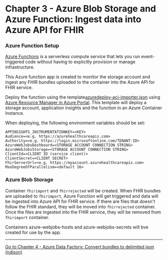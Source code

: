 # Chapter 3 - Azure Blob Storage and Azure Function: Ingest data into Azure API for FHIR

### Azure Function Setup
[Azure Functions](https://docs.microsoft.com/en-us/azure/azure-functions/) is a serverless compute service that lets you run event-triggered code without having to explicitly provision or manage infrastructure.

This Azure function app is created to monitor the storage account and ingest any FHIR bundles uploaded to the container into the Azure API for FHIR service.


Deploy the function using the template[azuredeploy-aci-importer.json](./azuredeploy-aci-importer.json) using [Azure Resource Manager in Azure Portal](https://docs.microsoft.com/en-us/azure/azure-resource-manager/resource-group-template-deploy-portal#deploy-resources-from-custom-template). This template will deploy a storage account, application insights and the function in an Azure Container Instance. 

When deploying, the following environment variables should be set:

```
APPINSIGHTS_INSTRUMENTATIONKEY=<KEY>
Audience=<e.g. https://azurehealthcareapis.com>
Authority=<e.g. https://login.microsoftonline.com/TENANT-ID>
AzureWebJobsDashboard=<STORAGE ACCOUNT CONNECTION STRING>
AzureWebJobsStorage=<STORAGE ACCOUNT CONNECTION STRING>
ClientId=<CLIENT ID (service client)>
ClientSecret=<CLIENT SECRET>
FhirServerUrl=<e.g. https://myaccount.azurehealthcareapis.com>
MaxDegreeOfParallelism=<default 16>	
```

### Azure Blob Storage
Container `fhirimport` and `fhirrejected` will be created.
When FHIR bundles are uploaded to `fhirimport`, Azure Function will get triggered and data will be ingested into Azure API for FHIR service. If there are files that doesn't follow the FHIR standard, they will be moved into `fhirrejected` container. Once the files are ingested into the FHIR service, they will be removed from `fhirimport` container.

Containers azure-webjobs-hosts and azure-webjobs-secrets will bve created for use by the app.

***

[Go to Chapter 4 - Azure Data Factory: Convert bundles to delimited json (ndjson)](../Chapter5/AzureDF.md)
